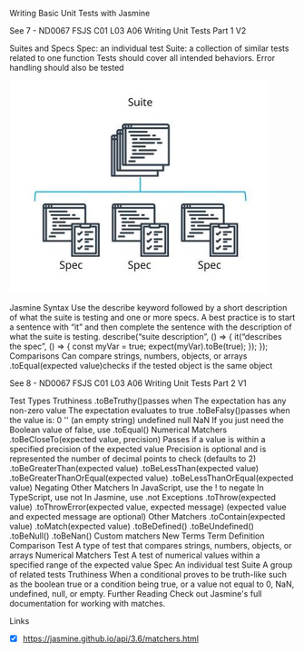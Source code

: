Writing Basic Unit Tests with Jasmine

See 7 - ND0067 FSJS C01 L03 A06 Writing Unit Tests Part 1 V2

Suites and Specs
Spec: an individual test
Suite: a collection of similar tests related to one function
Tests should cover all intended behaviors.
Error handling should also be tested

![Suites and Specs](./img/fsjs-c1-l3-suites-and-specs.jpg)

Jasmine Syntax
Use the describe keyword followed by a short description of what the suite is testing and one or more specs.
A best practice is to start a sentence with “it” and then complete the sentence with the description of what the suite is testing.
describe(“suite description”, () => {
    it(“describes the spec”, () => {
        const myVar = true;
        expect(myVar).toBe(true);
    });
}); 
Comparisons
Can compare strings, numbers, objects, or arrays
.toEqual(expected value)checks if the tested object is the same object

See 8 - ND0067 FSJS C01 L03 A06 Writing Unit Tests Part 2 V1

Test Types
Truthiness
.toBeTruthy()passes when
The expectation has any non-zero value
The expectation evaluates to true
.toBeFalsy()passes when the value is:
0
'' (an empty string)
undefined
null
NaN
If you just need the Boolean value of false, use .toEqual()
Numerical Matchers
.toBeCloseTo(expected value, precision)
Passes if a value is within a specified precision of the expected value
Precision is optional and is represented the number of decimal points to check (defaults to 2)
.toBeGreaterThan(expected value)
.toBeLessThan(expected value)
.toBeGreaterThanOrEqual(expected value)
.toBeLessThanOrEqual(expected value)
Negating Other Matchers
In JavaScript, use the ! to negate
In TypeScript, use not
In Jasmine, use .not
Exceptions
.toThrow(expected value)
.toThrowError(expected value, expected message) (expected value and expected message are optional)
Other Matchers
.toContain(expected value)
.toMatch(expected value)
.toBeDefined()
.toBeUndefined()
.toBeNull()
.toBeNan()
Custom matchers
New Terms
Term	Definition
Comparison Test	A type of test that compares strings, numbers, objects, or arrays
Numerical Matchers Test	A test of numerical values within a specified range of the expected value
Spec	An individual test
Suite	A group of related tests
Truthiness	When a conditional proves to be truth-like such as the boolean true or a condition being true, or a value not equal to 0, NaN, undefined, null, or empty.
Further Reading
Check out Jasmine's full documentation for working with matches.

Links 
- [x] https://jasmine.github.io/api/3.6/matchers.html